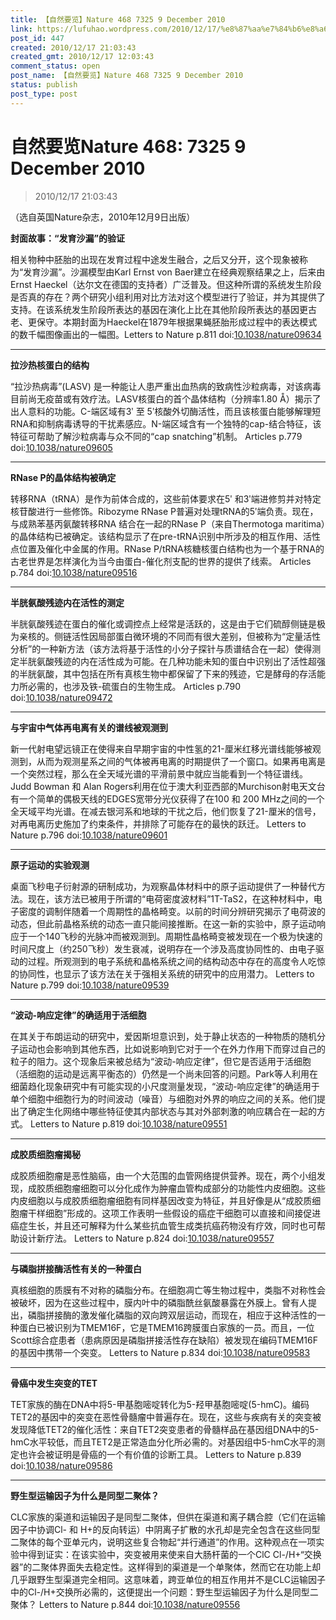 ```yaml
---
title: 【自然要览】Nature 468 7325 9 December 2010
link: https://lufuhao.wordpress.com/2010/12/17/%e8%87%aa%e7%84%b6%e8%a6%81%e8%a7%88nature-468-7325-9-december-2010/
post_id: 447
created: 2010/12/17 21:03:43
created_gmt: 2010/12/17 12:03:43
comment_status: open
post_name: 【自然要览】Nature 468 7325 9 December 2010
status: publish
post_type: post
---
```


# 自然要览Nature 468: 7325 9 December 2010

> 2010/12/17 21:03:43

 

（选自英国Nature杂志，2010年12月9日出版）

**封面故事：“发育沙漏”的验证**

相关物种中胚胎的出现在发育过程中途发生融合，之后又分开，这个现象被称为“发育沙漏”。沙漏模型由Karl Ernst von Baer建立在经典观察结果之上，后来由Ernst Haeckel（达尔文在德国的支持者）广泛普及。但这种所谓的系统发生阶段是否真的存在？两个研究小组利用对比方法对这个模型进行了验证，并为其提供了支持。在该系统发生阶段所表达的基因在演化上比在其他阶段所表达的基因更古老、更保守。本期封面为Haeckel在1879年根据果蝇胚胎形成过程中的表达模式的数千幅图像画出的一幅图。Letters to Nature p.811 doi:[10.1038/nature09634](http://doi.org/10.1038/nature09634)

***

**拉沙热核蛋白的结构**

“拉沙热病毒”(LASV) 是一种能让人患严重出血热病的致病性沙粒病毒，对该病毒目前尚无疫苗或有效疗法。LASV核蛋白的首个晶体结构（分辨率1.80 Å）揭示了出人意料的功能。C-端区域有3ʹ 至 5ʹ核酸外切酶活性，而且该核蛋白能够解理短RNA和抑制病毒诱导的干扰素感应。N-端区域含有一个独特的cap-结合特征，该特征可帮助了解沙粒病毒与众不同的“cap snatching”机制。 Articles p.779 doi:[10.1038/nature09605](http://doi.org/10.1038/nature09605)

***

**RNase P的晶体结构被确定**

转移RNA（tRNA）是作为前体合成的，这些前体要求在5ʹ 和3ʹ端进修剪并对特定核苷酸进行一些修饰。Ribozyme RNase P普遍对处理tRNA的5ʹ端负责。现在，与成熟苯基丙氨酸转移RNA 结合在一起的RNase P（来自Thermotoga maritima）的晶体结构已被确定。该结构显示了在pre-tRNA识别中所涉及的相互作用、活性点位置及催化中金属的作用。RNase P/tRNA核糖核蛋白结构也为一个基于RNA的古老世界是怎样演化为当今由蛋白-催化剂支配的世界的提供了线索。 Articles p.784 doi:[10.1038/nature09516](http://doi.org/10.1038/nature09516)

***

**半胱氨酸残迹内在活性的测定**

半胱氨酸残迹在蛋白的催化或调控点上经常是活跃的，这是由于它们硫醇侧链是极为亲核的。侧链活性因局部蛋白微环境的不同而有很大差别，但被称为“定量活性分析”的一种新方法（该方法将基于活性的小分子探针与质谱结合在一起）使得测定半胱氨酸残迹的内在活性成为可能。在几种功能未知的蛋白中识别出了活性超强的半胱氨酸，其中包括在所有真核生物中都保留了下来的残迹，它是酵母的存活能力所必需的，也涉及铁-硫蛋白的生物生成。 Articles p.790 doi:[10.1038/nature09472](http://doi.org/10.1038/nature09472)

***

**与宇宙中气体再电离有关的谱线被观测到**

新一代射电望远镜正在使得来自早期宇宙的中性氢的21-厘米红移光谱线能够被观测到，从而为观测星系之间的气体被再电离的时期提供了一个窗口。如果再电离是一个突然过程，那么在全天域光谱的平滑前景中就应当能看到一个特征谱线。Judd Bowman 和 Alan Rogers利用在位于澳大利亚西部的Murchison射电天文台有一个简单的偶极天线的EDGES宽带分光仪获得了在100 和 200 MHz之间的一个全天域平均光谱。在减去银河系和地球的干扰之后，他们恢复了21-厘米的信号，对再电离历史施加了约束条件，并排除了可能存在的最快的跃迁。 Letters to Nature p.796 doi:[10.1038/nature09601](http://doi.org/10.1038/nature09601)

***

**原子运动的实验观测**

桌面飞秒电子衍射源的研制成功，为观察晶体材料中的原子运动提供了一种替代方法。现在，该方法已被用于所谓的“电荷密度波材料”1T-TaS2，在这种材料中，电子密度的调制伴随着一个周期性的晶格畸变。以前的时间分辨研究揭示了电荷波的动态，但此前晶格系统的动态一直只能间接推断。在这一新的实验中，原子运动响应于一个140飞秒的光脉冲而被观测到。周期性晶格畸变被发现在一个极为快速的时间尺度上（约250飞秒）发生衰减，说明存在一个涉及高度协同性的、由电子驱动的过程。所观测到的电子系统和晶格系统之间的结构动态中存在的高度令人吃惊的协同性，也显示了该方法在关于强相关系统的研究中的应用潜力。 Letters to Nature p.799 doi:[10.1038/nature09539](http://doi.org/10.1038/nature09539)

***

**“波动-响应定律”的确适用于活细胞**

在其关于布朗运动的研究中，爱因斯坦意识到，处于静止状态的一种物质的随机分子运动也会影响到其他东西，比如说影响到它对于一个在外力作用下而穿过自己的粒子的阻力。这个现象后来被总结为“波动-响应定律”，但它是否适用于活细胞（活细胞的运动是远离平衡态的）仍然是一个尚未回答的问题。Park等人利用在细菌趋化现象研究中有可能实现的小尺度测量发现，“波动-响应定律”的确适用于单个细胞中细胞行为的时间波动（噪音）与细胞对外界的响应之间的关系。他们提出了确定生化网络中哪些特征使其内部状态与其对外部刺激的响应耦合在一起的方式。 Letters to Nature p.819 doi:[10.1038/nature09551](http://doi.org/10.1038/nature09551)

***

**成胶质细胞瘤揭秘**

成胶质细胞瘤是恶性脑癌，由一个大范围的血管网络提供营养。现在，两个小组发现，成胶质细胞瘤细胞可以分化成作为肿瘤血管构成部分的功能性内皮细胞。这些内皮细胞以与成胶质细胞瘤细胞有同样基因改变为特征，并且好像是从“成胶质细胞瘤干样细胞”形成的。这项工作表明一些假设的癌症干细胞可以直接和间接促进癌症生长，并且还可解释为什么某些抗血管生成类抗癌药物没有疗效，同时也可帮助设计新疗法。 Letters to Nature p.824 doi:[10.1038/nature09557](http://doi.org/10.1038/nature09557)

***

**与磷脂拼接酶活性有关的一种蛋白**

真核细胞的质膜有不对称的磷脂分布。在细胞凋亡等生物过程中，类脂不对称性会被破坏，因为在这些过程中，膜内叶中的磷脂酰丝氨酸暴露在外膜上。曾有人提出，磷脂拼接酶的激发催化磷脂的双向跨双层运动，而现在，相应于这种活性的一种蛋白已被识别为TMEM16F，它是TMEM16跨膜蛋白家族的一员。而且，一位Scott综合症患者（患病原因是磷脂拼接活性存在缺陷）被发现在编码TMEM16F的基因中携带一个突变。 Letters to Nature p.834 doi:[10.1038/nature09583](http://doi.org/10.1038/nature09583)

***

**骨癌中发生突变的TET**

TET家族的酶在DNA中将5-甲基胞嘧啶转化为5-羟甲基胞嘧啶(5-hmC)。编码TET2的基因中的突变在恶性骨髓瘤中普遍存在。现在，这些与疾病有关的突变被发现降低TET2的催化活性：来自TET2突变患者的骨髓样品在基因组DNA中的5-hmC水平较低，而且TET2是正常造血分化所必需的。对基因组中5-hmC水平的测定也许会被证明是骨癌的一个有价值的诊断工具。 Letters to Nature p.839 doi:[10.1038/nature09586](http://doi.org/10.1038/nature09586)

***

**野生型运输因子为什么是同型二聚体？**

CLC家族的渠道和运输因子是同型二聚体，但供在渠道和离子耦合腔（它们在运输因子中协调Cl- 和 H+的反向转运）中阴离子扩散的水孔却是完全包含在这些同型二聚体的每个亚单元内，说明这些复合物起“并行通道”的作用。这种观点在一项实验中得到证实：在该实验中，突变被用来使来自大肠杆菌的一个ClC Cl-/H+“交换器”的二聚体界面失去稳定性。这样得到的渠道是一个单聚体，然而它在功能上却几乎跟野生型渠道完全相同。这意味着，跨亚单位的相互作用并不是CLC运输因子中的Cl-/H+交换所必需的，这便提出一个问题：野生型运输因子为什么是同型二聚体？ Letters to Nature p.844 doi:[10.1038/nature09556](http://doi.org/10.1038/nature09556)
